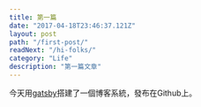 ```yaml
---
title: 第一篇
date: "2017-04-18T23:46:37.121Z"
layout: post
path: "/first-post/"
readNext: "/hi-folks/"
category: "Life"
description: "第一篇文章"
---
```


今天用[gatsby](https://github.com/gatsbyjs/gatsby)搭建了一個博客系統，發布在Github上。
